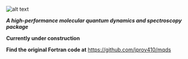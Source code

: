 ![alt text](https://github.com/jprov410/MQDScpp/blob/master/images/logo.jpg)

__*A high-performance molecular quantum dynamics and spectroscopy package*__

**Currently under construction**

**Find the original Fortran code at** https://github.com/jprov410/mqds
